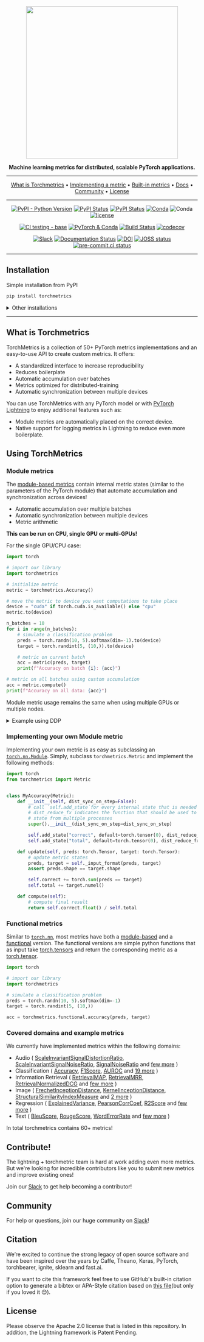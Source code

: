 <div align="center">

<img src="docs/source/_static/images/logo.png" width="400px">

**Machine learning metrics for distributed, scalable PyTorch applications.**

______________________________________________________________________

<p align="center">
  <a href="#what-is-torchmetrics">What is Torchmetrics</a> •
  <a href="#implementing-your-own-metric">Implementing a metric</a> •
  <a href="#build-in-metrics">Built-in metrics</a> •
  <a href="https://torchmetrics.readthedocs.io/en/stable/">Docs</a> •
  <a href="#community">Community</a> •
  <a href="#license">License</a>
</p>

______________________________________________________________________

[![PyPI - Python Version](https://img.shields.io/pypi/pyversions/torchmetrics)](https://pypi.org/project/torchmetrics/)
[![PyPI Status](https://badge.fury.io/py/torchmetrics.svg)](https://badge.fury.io/py/torchmetrics)
[![PyPI Status](https://pepy.tech/badge/torchmetrics)](https://pepy.tech/project/torchmetrics)
[![Conda](https://img.shields.io/conda/v/conda-forge/torchmetrics?label=conda&color=success)](https://anaconda.org/conda-forge/torchmetrics)
![Conda](https://img.shields.io/conda/dn/conda-forge/torchmetrics)
[![license](https://img.shields.io/badge/License-Apache%202.0-blue.svg)](https://github.com/PytorchLightning/metrics/blob/master/LICENSE)

[![CI testing - base](https://github.com/PyTorchLightning/metrics/actions/workflows/ci_test-base.yml/badge.svg?branch=master&event=push)](https://github.com/PyTorchLightning/metrics/actions/workflows/ci_test-base.yml)
[![PyTorch & Conda](https://github.com/PyTorchLightning/metrics/actions/workflows/ci_test-conda.yml/badge.svg?branch=master&event=push)](https://github.com/PyTorchLightning/metrics/actions/workflows/ci_test-conda.yml)
[![Build Status](https://dev.azure.com/PytorchLightning/Metrics/_apis/build/status/PyTorchLightning.metrics?branchName=master)](https://dev.azure.com/PytorchLightning/Metrics/_build/latest?definitionId=3&branchName=master)
[![codecov](https://codecov.io/gh/PyTorchLightning/metrics/branch/master/graph/badge.svg?token=NER6LPI3HS)](https://codecov.io/gh/PyTorchLightning/metrics)

[![Slack](https://img.shields.io/badge/slack-chat-green.svg?logo=slack)](https://join.slack.com/t/pytorch-lightning/shared_invite/zt-12iz3cds1-uyyyBYJLiaL2bqVmMN7n~A)
[![Documentation Status](https://readthedocs.org/projects/torchmetrics/badge/?version=latest)](https://torchmetrics.readthedocs.io/en/latest/?badge=latest)
[![DOI](https://zenodo.org/badge/DOI/10.5281/zenodo.5844769.svg)](https://doi.org/10.5281/zenodo.5844769)
[![JOSS status](https://joss.theoj.org/papers/561d9bb59b400158bc8204e2639dca43/status.svg)](https://joss.theoj.org/papers/561d9bb59b400158bc8204e2639dca43)
[![pre-commit.ci status](https://results.pre-commit.ci/badge/github/PyTorchLightning/metrics/master.svg)](https://results.pre-commit.ci/latest/github/PyTorchLightning/metrics/master)

______________________________________________________________________

</div>

## Installation

Simple installation from PyPI

```bash
pip install torchmetrics
```

<details>
  <summary>Other installations</summary>

Install using conda

```bash
conda install -c conda-forge torchmetrics
```

Pip from source

```bash
# with git
pip install git+https://github.com/PytorchLightning/metrics.git@release/latest
```

Pip from archive

```bash
pip install https://github.com/PyTorchLightning/metrics/archive/refs/heads/release/latest.zip
```

Extra dependencies for specialized metrics:

```bash
pip install torchmetrics[audio]
pip install torchmetrics[image]
pip install torchmetrics[text]
pip install torchmetrics[all]  # install all of the above
```

Install latest developer version

```bash
pip install https://github.com/PyTorchLightning/metrics/archive/master.zip
```

</details>

______________________________________________________________________

## What is Torchmetrics

TorchMetrics is a collection of 50+ PyTorch metrics implementations and an easy-to-use API to create custom metrics. It offers:

- A standardized interface to increase reproducibility
- Reduces boilerplate
- Automatic accumulation over batches
- Metrics optimized for distributed-training
- Automatic synchronization between multiple devices

You can use TorchMetrics with any PyTorch model or with [PyTorch Lightning](https://pytorch-lightning.readthedocs.io/en/stable/) to enjoy additional features such as:

- Module metrics are automatically placed on the correct device.
- Native support for logging metrics in Lightning to reduce even more boilerplate.

## Using TorchMetrics

### Module metrics

The [module-based metrics](https://pytorchlightning.github.io/metrics/references/modules.html) contain internal metric states (similar to the parameters of the PyTorch module) that automate accumulation and synchronization across devices!

- Automatic accumulation over multiple batches
- Automatic synchronization between multiple devices
- Metric arithmetic

**This can be run on CPU, single GPU or multi-GPUs!**

For the single GPU/CPU case:

```python
import torch

# import our library
import torchmetrics

# initialize metric
metric = torchmetrics.Accuracy()

# move the metric to device you want computations to take place
device = "cuda" if torch.cuda.is_available() else "cpu"
metric.to(device)

n_batches = 10
for i in range(n_batches):
    # simulate a classification problem
    preds = torch.randn(10, 5).softmax(dim=-1).to(device)
    target = torch.randint(5, (10,)).to(device)

    # metric on current batch
    acc = metric(preds, target)
    print(f"Accuracy on batch {i}: {acc}")

# metric on all batches using custom accumulation
acc = metric.compute()
print(f"Accuracy on all data: {acc}")
```

Module metric usage remains the same when using multiple GPUs or multiple nodes.

<details>
  <summary>Example using DDP</summary>

<!--phmdoctest-mark.skip-->

```python
import os
import torch
import torch.distributed as dist
import torch.multiprocessing as mp
from torch import nn
from torch.nn.parallel import DistributedDataParallel as DDP
import torchmetrics


def metric_ddp(rank, world_size):
    os.environ["MASTER_ADDR"] = "localhost"
    os.environ["MASTER_PORT"] = "12355"

    # create default process group
    dist.init_process_group("gloo", rank=rank, world_size=world_size)

    # initialize model
    metric = torchmetrics.Accuracy()

    # define a model and append your metric to it
    # this allows metric states to be placed on correct accelerators when
    # .to(device) is called on the model
    model = nn.Linear(10, 10)
    model.metric = metric
    model = model.to(rank)

    # initialize DDP
    model = DDP(model, device_ids=[rank])

    n_epochs = 5
    # this shows iteration over multiple training epochs
    for n in range(n_epochs):

        # this will be replaced by a DataLoader with a DistributedSampler
        n_batches = 10
        for i in range(n_batches):
            # simulate a classification problem
            preds = torch.randn(10, 5).softmax(dim=-1)
            target = torch.randint(5, (10,))

            # metric on current batch
            acc = metric(preds, target)
            if rank == 0:  # print only for rank 0
                print(f"Accuracy on batch {i}: {acc}")

        # metric on all batches and all accelerators using custom accumulation
        # accuracy is same across both accelerators
        acc = metric.compute()
        print(f"Accuracy on all data: {acc}, accelerator rank: {rank}")

        # Reseting internal state such that metric ready for new data
        metric.reset()

    # cleanup
    dist.destroy_process_group()


if __name__ == "__main__":
    world_size = 2  # number of gpus to parallize over
    mp.spawn(metric_ddp, args=(world_size,), nprocs=world_size, join=True)
```

</details>

### Implementing your own Module metric

Implementing your own metric is as easy as subclassing an [`torch.nn.Module`](https://pytorch.org/docs/stable/generated/torch.nn.Module.html). Simply, subclass `torchmetrics.Metric`
and implement the following methods:

```python
import torch
from torchmetrics import Metric


class MyAccuracy(Metric):
    def __init__(self, dist_sync_on_step=False):
        # call `self.add_state`for every internal state that is needed for the metrics computations
        # dist_reduce_fx indicates the function that should be used to reduce
        # state from multiple processes
        super().__init__(dist_sync_on_step=dist_sync_on_step)

        self.add_state("correct", default=torch.tensor(0), dist_reduce_fx="sum")
        self.add_state("total", default=torch.tensor(0), dist_reduce_fx="sum")

    def update(self, preds: torch.Tensor, target: torch.Tensor):
        # update metric states
        preds, target = self._input_format(preds, target)
        assert preds.shape == target.shape

        self.correct += torch.sum(preds == target)
        self.total += target.numel()

    def compute(self):
        # compute final result
        return self.correct.float() / self.total
```

### Functional metrics

Similar to [`torch.nn`](https://pytorch.org/docs/stable/nn.html), most metrics have both a [module-based](https://torchmetrics.readthedocs.io/en/latest/references/modules.html) and a [functional](https://torchmetrics.readthedocs.io/en/latest/references/functional.html) version.
The functional versions are simple python functions that as input take [torch.tensors](https://pytorch.org/docs/stable/tensors.html) and return the corresponding metric as a [torch.tensor](https://pytorch.org/docs/stable/tensors.html).

```python
import torch

# import our library
import torchmetrics

# simulate a classification problem
preds = torch.randn(10, 5).softmax(dim=-1)
target = torch.randint(5, (10,))

acc = torchmetrics.functional.accuracy(preds, target)
```

### Covered domains and example metrics

We currently have implemented metrics within the following domains:

- Audio (
  [ScaleInvariantSignalDistortionRatio](https://torchmetrics.readthedocs.io/en/latest/references/modules.html#ScaleInvariantSignalDistortionRatio),
  [ScaleInvariantSignalNoiseRatio](https://torchmetrics.readthedocs.io/en/latest/references/modules.html#ScaleInvariantSignalNoiseRatio),
  [SignalNoiseRatio](https://torchmetrics.readthedocs.io/en/latest/references/modules.html#SignalNoiseRatio)
  and [few more](https://torchmetrics.readthedocs.io/en/latest/references/modules.html#audio-metrics)
  )
- Classification (
  [Accuracy](https://torchmetrics.readthedocs.io/en/latest/references/modules.html#accuracy),
  [F1Score](https://torchmetrics.readthedocs.io/en/latest/references/modules.html#f1score),
  [AUROC](https://torchmetrics.readthedocs.io/en/latest/references/modules.html#auroc)
  and [19 more](https://torchmetrics.readthedocs.io/en/latest/references/modules.html#classification-metrics)
  )
- Information Retrieval (
  [RetrievalMAP](https://torchmetrics.readthedocs.io/en/latest/references/modules.html#retrievalmap),
  [RetrievalMRR](https://torchmetrics.readthedocs.io/en/latest/references/modules.html#retrievalmrr),
  [RetrievalNormalizedDCG](https://torchmetrics.readthedocs.io/en/latest/references/modules.html#retrievalnormalizeddcg)
  and [few more](https://torchmetrics.readthedocs.io/en/latest/references/modules.html#retrieval)
  )
- Image (
  [FrechetInceptionDistance](https://torchmetrics.readthedocs.io/en/latest/references/modules.html#FrechetInceptionDistance),
  [KernelInceptionDistance](https://torchmetrics.readthedocs.io/en/latest/references/modules.html#KernelInceptionDistance),
  [StructuralSimilarityIndexMeasure](https://torchmetrics.readthedocs.io/en/latest/references/modules.html#StructuralSimilarityIndexMeasure)
  and [2 more](https://torchmetrics.readthedocs.io/en/latest/references/modules.html#image-metrics)
  )
- Regression (
  [ExplainedVariance](https://torchmetrics.readthedocs.io/en/latest/references/modules.html#explainedvariance),
  [PearsonCorrCoef](https://torchmetrics.readthedocs.io/en/latest/references/modules.html#pearsoncorrcoef),
  [R2Score](https://torchmetrics.readthedocs.io/en/latest/references/modules.html#r2score)
  and [few more](https://torchmetrics.readthedocs.io/en/latest/references/modules.html#regression-metrics)
  )
- Text (
  [BleuScore](https://torchmetrics.readthedocs.io/en/latest/references/modules.html#bleuscore),
  [RougeScore](https://torchmetrics.readthedocs.io/en/latest/references/modules.html#rougescore),
  [WordErrorRate](https://torchmetrics.readthedocs.io/en/latest/references/modules.html#WordErrorRate)
  and [few more](https://torchmetrics.readthedocs.io/en/latest/references/modules.html#text)
  )

In total torchmetrics contains 60+ metrics!

## Contribute!

The lightning + torchmetric team is hard at work adding even more metrics.
But we're looking for incredible contributors like you to submit new metrics
and improve existing ones!

Join our [Slack](https://join.slack.com/t/pytorch-lightning/shared_invite/zt-12iz3cds1-uyyyBYJLiaL2bqVmMN7n~A)
to get help becoming a contributor!

## Community

For help or questions, join our huge community on [Slack](https://join.slack.com/t/pytorch-lightning/shared_invite/zt-12iz3cds1-uyyyBYJLiaL2bqVmMN7n~A)!

## Citation

We’re excited to continue the strong legacy of open source software and have been inspired
over the years by Caffe, Theano, Keras, PyTorch, torchbearer, ignite, sklearn and fast.ai.

If you want to cite this framework feel free to use GitHub's built-in citation option to generate a bibtex or APA-Style citation based on [this file](https://github.com/PyTorchLightning/metrics/blolb/master/CITATION.cff)(but only if you loved it 😊).

## License

Please observe the Apache 2.0 license that is listed in this repository.
In addition, the Lightning framework is Patent Pending.
